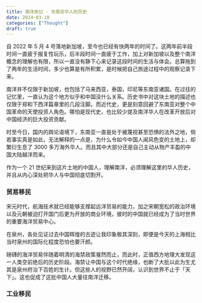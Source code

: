 ```yaml
---
title: 南洋旅记 - 东南亚华人的历史
date: 2024-03-10
categories: ["Thought"]
draft: true
---
```


自 2022 年 5 月 4 号落地新加坡，至今也已经有快两年的时间了。这两年前半段时间一直疲于报复性玩乐，后半段时间一直疲于工作，加上对新加坡以及整个南洋概念的理解也有限，所以一直没有静下心来记录这段时间的生活与体会。总算拖到了两年的生活时间，多少也算是有所积累，是时候把自己旅途过程中的观察记录下来。

南洋并不仅限于新加坡，也包括了马来西亚，泰国，印尼等东南亚诸国。在过往的记忆里，一直认为这个地方似乎和中国没什么关系。历史书中对这块土地的描述也仅限于郑和下西洋篇章里的几段注脚。而近代史，更是刻意回避了东南亚对整个中国革命的天使投资人角色。哪怕是现代史，也比较少提及南洋华人在改革开放后对中国经济的巨大投资贡献。

时至今日，国内的舆论语境下，东南亚一直是处于被蔑视甚至恐惧的法外之地，倘若事实真是如此，无法解释的一点是，为什么令如今中国人闻风色变的土地上，却繁衍生息了 3000 多万海外华人。而且其中大部分还是自己主动从物产丰盈的中国大陆越洋而来。

作为一个 21 世纪来到这片土地的中国人，理解南洋，必须理解这里的华人历史，并且从内心深处把华人与中国彻底切割开。

### 贸易移民

宋元时代，航海技术就已经能够支撑起远洋贸易的能力，加之宋朝宽松的政治环境以及元朝被迫打开国门后更为开放的商业环境，彼时的中国就已经成为了当时世界的重要海洋贸易中心。

在泉州，各处见证过去中国辉煌的古迹让我印象极其深刻，即便是今天的上海相比当时泉州的国际化程度恐怕也要汗颜。

磅礴的海洋贸易伴随着明清的海禁政策戛然而止，而此时，正值西方地理大发现这一人类空前绝后的历史阶段。海禁让中国与这个时代绝缘，也断了大批以此为生尤其是泉州府治下百姓的生计。但这些人的视野已然开阔，认识到世界不止于「天下」。这也促成了这批中国人大量往南洋迁移。

### 工业移民
